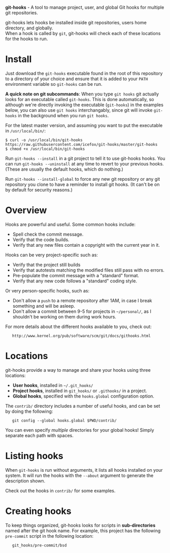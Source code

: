 **git-hooks** - A tool to manage project, user, and global Git hooks for multiple git repositories.

git-hooks lets hooks be installed inside git repositories, users home directory, and globally.  
When a hook is called by `git`, git-hooks will check each of these locations for the hooks to run.


Install
=======

Just download the `git-hooks` executable found in the root of this repository to a directory of your
choice and ensure that it is added to your `PATH` environment variable so `git-hooks` can be run.

**A quick note on git subcommands**: When you type `git hooks` git actually looks for an 
executable called `git-hooks`. This is done automatically, so although we're directly invoking 
the executable (`git-hooks`) in the examples below, you can also use `git hooks` interchangably, since 
git will invoke `git-hooks` in the background when you run `git hooks`.

For the latest master version, and assuming you want to put the executable in `/usr/local/bin/`:
```
$ curl -o /usr/local/bin/git-hooks https://raw.githubusercontent.com/icefox/git-hooks/master/git-hooks
$ chmod +x /usr/local/bin/git-hooks
```

Run `git-hooks --install` in a git project to tell it to use git-hooks hooks.  You can run 
`git-hooks --uninstall` at any time to revert to your previous hooks.  (These are usually the 
default hooks, which do nothing.)

Run `git-hooks --install-global` to force any new git repository or any git repository you clone 
to have a reminder to install git hooks. (It can't be on by default for security reasons.)


Overview
========

Hooks are powerful and useful.  Some common hooks include:

- Spell check the commit message.
- Verify that the code builds.
- Verify that any new files contain a copyright with the current year in it.

Hooks can be very project-specific such as:

- Verify that the project still builds
- Verify that autotests matching the modified files still pass with no errors.
- Pre-populate the commit message with a "standard" format.
- Verify that any new code follows a "standard" coding style.

Or very person-specific hooks, such as:

- Don't allow a `push` to a remote repository after 1AM, in case I break something and will be asleep.
- Don't allow a commit between 9-5 for projects in `~/personal/`, as I shouldn't be working on them during work hours.

For more details about the different hooks available to you, check out:

	   http://www.kernel.org/pub/software/scm/git/docs/githooks.html



Locations
=========

git-hooks provide a way to manage and share your hooks using three locations:

 - **User hooks**, installed in `~/.git_hooks/`
 - **Project hooks**, installed in `git_hooks/` or `.githooks/` in a project.
 - **Global hooks**, specified with the `hooks.global` configuration option.

The `contrib/` directory includes a number of useful hooks, and can be set by doing the following:

	   git config --global hooks.global $PWD/contrib/

You can even specify _multiple_ directories for your global hooks! Simply separate each path with spaces.


Listing hooks
=============

When `git-hooks` is run without arguments, it lists all hooks installed on your system.  It will run the hooks with the `--about` argument to generate the description shown.  

Check out the hooks in `contrib/` for some examples.


Creating hooks
==============

To keep things organized, git-hooks looks for scripts in **sub-directories** named after the git hook name.  For example, this project has the following `pre-commit` script in the following location:

	   git_hooks/pre-commit/bsd